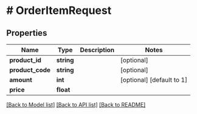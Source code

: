 # # OrderItemRequest

## Properties

Name | Type | Description | Notes
------------ | ------------- | ------------- | -------------
**product_id** | **string** |  | [optional]
**product_code** | **string** |  | [optional]
**amount** | **int** |  | [optional] [default to 1]
**price** | **float** |  |

[[Back to Model list]](../../README.md#models) [[Back to API list]](../../README.md#endpoints) [[Back to README]](../../README.md)
